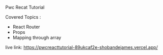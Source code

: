 Pwc Recat Tutorial 

Covered Topics :

- React Router 
- Props 
- Mapping through array 

live link: 
https://pwcreacttutorial-89ukcaf2e-shobandejames.vercel.app/